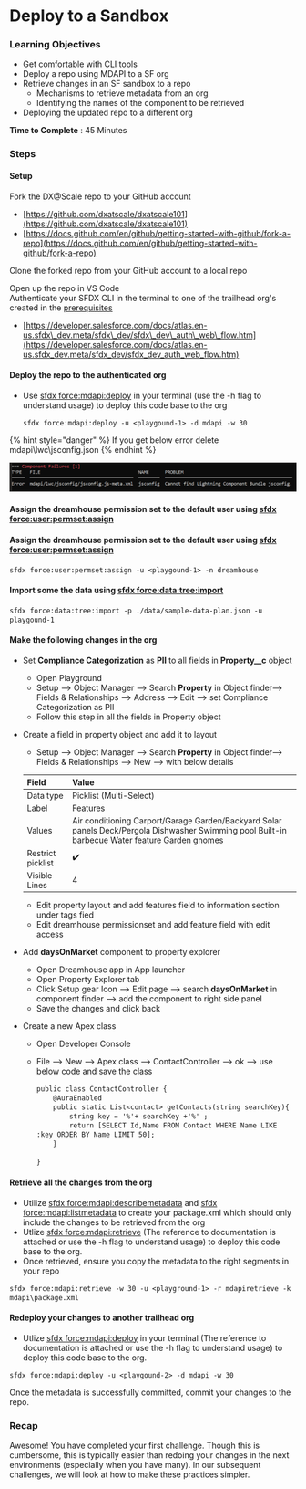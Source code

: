 # Deploy to a Sandbox

### Learning Objectives

* Get comfortable with CLI tools 
* Deploy a repo using MDAPI to a SF org
* Retrieve changes in an SF sandbox to a repo
  * Mechanisms to retrieve metadata from an org
  * Identifying the names of the component to be retrieved 
* Deploying the updated repo to a different org

**Time to Complete** : 45 Minutes

### Steps

#### Setup

Fork the DX@Scale repo to your GitHub account 

*  [https://github.com/dxatscale/dxatscale101](https://github.com/dxatscale/dxatscale101)
* [https://docs.github.com/en/github/getting-started-with-github/fork-a-repo](https://docs.github.com/en/github/getting-started-with-github/fork-a-repo)

Clone the forked repo from your GitHub account to a local repo

Open up the repo in VS Code  
Authenticate your SFDX CLI in the terminal to one of the trailhead org's created in the [prerequisites](prerequisites.md) 

* [https://developer.salesforce.com/docs/atlas.en-us.sfdx\_dev.meta/sfdx\_dev/sfdx\_dev\_auth\_web\_flow.htm](https://developer.salesforce.com/docs/atlas.en-us.sfdx_dev.meta/sfdx_dev/sfdx_dev_auth_web_flow.htm)

#### Deploy the repo to the authenticated org

* Use [sfdx force:mdapi:deploy](https://developer.salesforce.com/docs/atlas.en-us.sfdx_cli_reference.meta/sfdx_cli_reference/cli_reference_force_mdapi.htm#cli_reference_deploy)  in your terminal \(use the -h flag to understand usage\) to deploy this code base to the org

  ```text
  sfdx force:mdapi:deploy -u <playgound-1> -d mdapi -w 30
  ```

{% hint style="danger" %}
If you get below error delete mdapi\lwc\jsconfig.json
{% endhint %}

![](../.gitbook/assets/image%20%2830%29.png)

#### Assign the dreamhouse permission set to the default user using [sfdx force:user:permset:assign](https://developer.salesforce.com/docs/atlas.en-us.sfdx_cli_reference.meta/sfdx_cli_reference/cli_reference_force_user.htm#cli_reference_permset_assign)

#### Assign the dreamhouse permission set to the default user using [sfdx force:user:permset:assign](https://developer.salesforce.com/docs/atlas.en-us.sfdx_cli_reference.meta/sfdx_cli_reference/cli_reference_force_user.htm#cli_reference_permset_assign)

```text
sfdx force:user:permset:assign -u <playgound-1> -n dreamhouse
```

#### Import some the data using [sfdx force:data:tree:import](https://developer.salesforce.com/docs/atlas.en-us.sfdx_cli_reference.meta/sfdx_cli_reference/cli_reference_force_data.htm#cli_reference_tree_import)

```text
sfdx force:data:tree:import -p ./data/sample-data-plan.json -u playgound-1
```

#### Make the following changes in the org

* Set **Compliance Categorization** as **PII** to all fields in **Property\_\_c** object
  * Open Playground
  * Setup --&gt; Object Manager --&gt; Search **Property** in Object finder--&gt; Fields & Relationships --&gt; Address --&gt; Edit --&gt; set Compliance Categorization as PII
  * Follow this step in all the fields in Property object
* Create a field in property object and add it to layout

  * Setup --&gt; Object Manager --&gt; Search **Property** in Object finder--&gt; Fields & Relationships --&gt; New --&gt; with below details

  | Field | Value |
  | :--- | :--- |
  | Data type | Picklist \(Multi-Select\) |
  | Label | Features |
  | Values | Air conditioning Carport/Garage Garden/Backyard Solar panels Deck/Pergola Dishwasher Swimming pool Built-in barbecue Water feature Garden gnomes |
  | Restrict picklist | ✔️ |
  | Visible Lines | 4 |

  * Edit property layout and add features field to information section under tags fied
  * Edit dreamhouse permissionset and add feature field with edit access

* Add **daysOnMarket** component to property explorer
  * Open Dreamhouse app in App launcher
  * Open Property Explorer tab
  * Click Setup gear Icon --&gt; Edit page --&gt; search **daysOnMarket** in component finder --&gt; add the component to right side panel
  * Save the changes and click back
* Create a new Apex class
  * Open Developer Console
  * File --&gt; New --&gt; Apex class --&gt; ContactController --&gt; ok --&gt; use below code and save the class

    ```text
    public class ContactController {
        @AuraEnabled
        public static List<contact> getContacts(string searchKey){
            string key = '%'+ searchKey +'%' ;
            return [SELECT Id,Name FROM Contact WHERE Name LIKE :key ORDER BY Name LIMIT 50];
        }

    }
    ```

#### Retrieve all the changes from the org

* Utilize [sfdx force:mdapi:describemetadata](https://developer.salesforce.com/docs/atlas.en-us.sfdx_cli_reference.meta/sfdx_cli_reference/cli_reference_force_mdapi.htm#cli_reference_describemetadata) and [sfdx force:mdapi:listmetadata](https://developer.salesforce.com/docs/atlas.en-us.sfdx_cli_reference.meta/sfdx_cli_reference/cli_reference_force_mdapi.htm#cli_reference_listmetadata)  to create your package.xml which should only include the changes to be retrieved from the org
* Utlize [sfdx force:mdapi:retrieve](https://developer.salesforce.com/docs/atlas.en-us.sfdx_cli_reference.meta/sfdx_cli_reference/cli_reference_force_mdapi.htm#cli_reference_retrieve)  \(The reference to documentation is attached or use the -h flag to understand usage\) to deploy this code base to the org.
* Once retrieved, ensure you copy the metadata to the right segments in your repo

```text
sfdx force:mdapi:retrieve -w 30 -u <playground-1> -r mdapiretrieve -k mdapi\package.xml
```

#### Redeploy your changes to another trailhead org

* Utlize [sfdx force:mdapi:deploy](https://developer.salesforce.com/docs/atlas.en-us.sfdx_cli_reference.meta/sfdx_cli_reference/cli_reference_force_mdapi.htm#cli_reference_deploy)  in your terminal \(The reference to documentation is attached or use the -h flag to understand usage\) to deploy this code base to the org.

```text
sfdx force:mdapi:deploy -u <playgound-2> -d mdapi -w 30
```

Once the metadata is successfully committed, commit your changes to the repo.

### Recap

Awesome! You have completed your first challenge. Though this is cumbersome, this is typically easier than redoing your changes in the next environments \(especially when you have many\). In our subsequent challenges, we will look at how to make these practices simpler.

